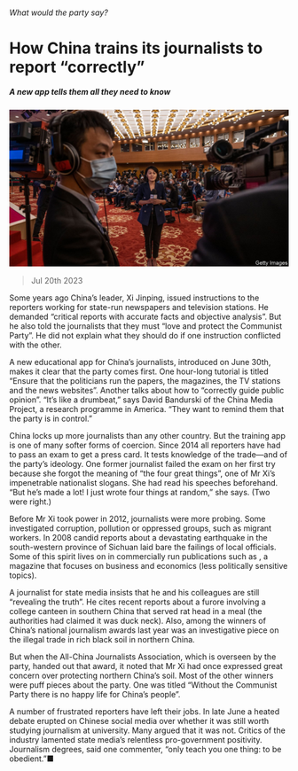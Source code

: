 ###### What would the party say?

# How China trains its journalists to report “correctly” 

##### A new app tells them all they need to know 

![image](images/20230722_CNP001.jpg) 

> Jul 20th 2023 

Some years ago China’s leader, Xi Jinping, issued instructions to the reporters working for state-run newspapers and television stations. He demanded “critical reports with accurate facts and objective analysis”. But he also told the journalists that they must “love and protect the Communist Party”. He did not explain what they should do if one instruction conflicted with the other. 

A new educational app for China’s journalists, introduced on June 30th, makes it clear that the party comes first. One hour-long tutorial is titled “Ensure that the politicians run the papers, the magazines, the TV stations and the news websites”. Another talks about how to “correctly guide public opinion”. “It’s like a drumbeat,” says David Bandurski of the China Media Project, a research programme in America. “They want to remind them that the party is in control.”

China locks up more journalists than any other country. But the training app is one of many softer forms of coercion. Since 2014 all reporters have had to pass an exam to get a press card. It tests knowledge of the trade—and of the party’s ideology. One former journalist failed the exam on her first try because she forgot the meaning of “the four great things”, one of Mr Xi’s impenetrable nationalist slogans. She had read his speeches beforehand. “But he’s made a lot! I just wrote four things at random,” she says. (Two were right.)

Before Mr Xi took power in 2012, journalists were more probing. Some investigated corruption, pollution or oppressed groups, such as migrant workers. In 2008 candid reports about a devastating earthquake in the south-western province of Sichuan laid bare the failings of local officials. Some of this spirit lives on in commercially run publications such as , a magazine that focuses on business and economics (less politically sensitive topics). 

A journalist for state media insists that he and his colleagues are still “revealing the truth”. He cites recent reports about a furore involving a college canteen in southern China that served rat head in a meal (the authorities had claimed it was duck neck). Also, among the winners of China’s national journalism awards last year was an investigative piece on the illegal trade in rich black soil in northern China. 

But when the All-China Journalists Association, which is overseen by the party, handed out that award, it noted that Mr Xi had once expressed great concern over protecting northern China’s soil. Most of the other winners were puff pieces about the party. One was titled “Without the Communist Party there is no happy life for China’s people”.

A number of frustrated reporters have left their jobs. In late June a heated debate erupted on Chinese social media over whether it was still worth studying journalism at university. Many argued that it was not. Critics of the industry lamented state media’s relentless pro-government positivity. Journalism degrees, said one commenter, “only teach you one thing: to be obedient.”■


